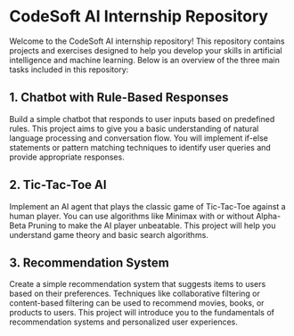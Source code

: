 

# CodeSoft AI Internship Repository

Welcome to the CodeSoft AI internship repository! This repository contains projects and exercises designed to help you develop your skills in artificial intelligence and machine learning. Below is an overview of the three main tasks included in this repository:

## 1. Chatbot with Rule-Based Responses

Build a simple chatbot that responds to user inputs based on predefined rules. This project aims to give you a basic understanding of natural language processing and conversation flow. You will implement if-else statements or pattern matching techniques to identify user queries and provide appropriate responses.

## 2. Tic-Tac-Toe AI

Implement an AI agent that plays the classic game of Tic-Tac-Toe against a human player. You can use algorithms like Minimax with or without Alpha-Beta Pruning to make the AI player unbeatable. This project will help you understand game theory and basic search algorithms.

## 3. Recommendation System

Create a simple recommendation system that suggests items to users based on their preferences. Techniques like collaborative filtering or content-based filtering can be used to recommend movies, books, or products to users. This project will introduce you to the fundamentals of recommendation systems and personalized user experiences.



